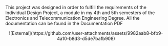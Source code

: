 This project was designed in order to fulfill the requirements of the Individual Design Project, a module in my 4th and 5th semesters of the Electronics and Telecommunication Engineering Degree. 
All the documentation can be found in the Documentation PDF

<div style="text-align: center;">
![External](https://github.com/user-attachments/assets/9982aab8-bfb9-4a10-b8d3-d5de7bafb908)
</div>
